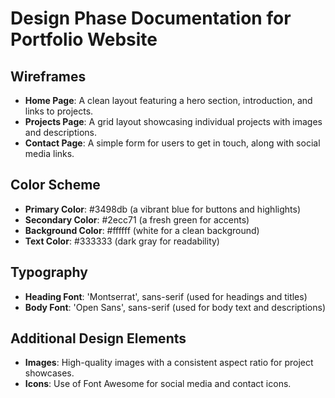 # Design Phase Documentation for Portfolio Website

## Wireframes

- **Home Page**: A clean layout featuring a hero section, introduction, and links to projects.
- **Projects Page**: A grid layout showcasing individual projects with images and descriptions.
- **Contact Page**: A simple form for users to get in touch, along with social media links.

## Color Scheme

- **Primary Color**: #3498db (a vibrant blue for buttons and highlights)
- **Secondary Color**: #2ecc71 (a fresh green for accents)
- **Background Color**: #ffffff (white for a clean background)
- **Text Color**: #333333 (dark gray for readability)

## Typography

- **Heading Font**: 'Montserrat', sans-serif (used for headings and titles)
- **Body Font**: 'Open Sans', sans-serif (used for body text and descriptions)

## Additional Design Elements
- **Images**: High-quality images with a consistent aspect ratio for project showcases.
- **Icons**: Use of Font Awesome for social media and contact icons.